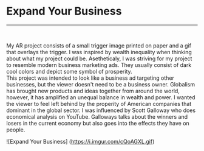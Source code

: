 # Expand Your Business
---------------------------
<br>

My AR project consists of a small trigger image printed on paper and a gif that overlays the trigger. I was inspired by wealth inequality when thinking about what my project could be. Asetheticaly, I was striving for my project to resemble modern business marketing ads. They usually consist of dark cool colors and depict some symbol of prosperity.
<br>
This project was intended to look like a business ad targeting other businesses, but the viewer doesn't need to be a business owner. Globalism has brought new products and ideas together from around the world, however, it has amplified an unequal balance in wealth and power. I wanted the viewer to feel left behind by the properity of American companies that dominant in the global sector. I was influenced by Scott Galloway who does economical analysis on YouTube. Galloways talks about the winners and losers in the current economy but also goes into the effects they have on people.
<br>

![Expand Your Business] (https://i.imgur.com/cQoAGXL.gif)

